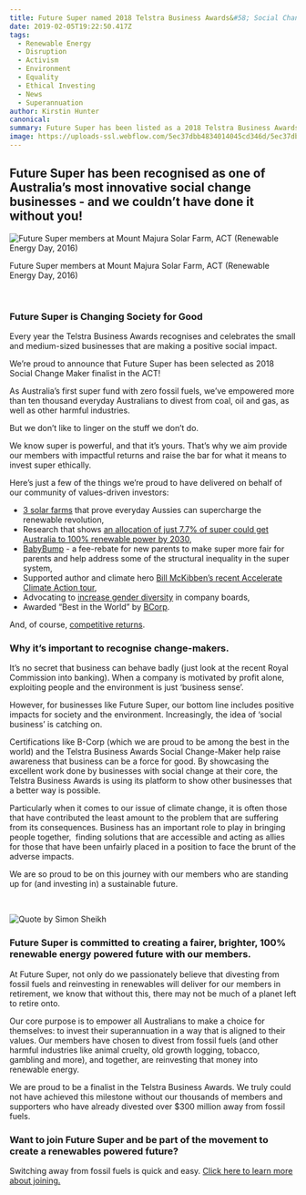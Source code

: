 ```yaml
---
title: Future Super named 2018 Telstra Business Awards&#58; Social Change Maker Finalist!
date: 2019-02-05T19:22:50.417Z
tags: 
  - Renewable Energy
  - Disruption
  - Activism
  - Environment
  - Equality
  - Ethical Investing
  - News
  - Superannuation
author: Kirstin Hunter
canonical: 
summary: Future Super has been listed as a 2018 Telstra Business Awards&#58; Social Change Maker Finalist in the ACT.
image: https://uploads-ssl.webflow.com/5ec37dbb4834014045cd346d/5ec37dbc4834018008cd3daa_Future%20Super%20members%20(1)%20(1).jpg
---
```


Future Super has been recognised as one of Australia’s most innovative social change businesses - and we couldn’t have done it without you!
-------------------------------------------------------------------------------------------------------------------------------------------

![Future Super members at Mount Majura Solar Farm, ACT (Renewable Energy Day, 2016)](https://uploads-ssl.webflow.com/5ec37dbb4834014045cd346d/5ec37dbc4834018008cd3daa_Future%20Super%20members%20(1)%20(1).jpg)

Future Super members at Mount Majura Solar Farm, ACT (Renewable Energy Day, 2016)

‍

### Future Super is Changing Society for Good

Every year the Telstra Business Awards recognises and celebrates the small and medium-sized businesses that are making a positive social impact.

We’re proud to announce that Future Super has been selected as 2018 Social Change Maker finalist in the ACT!

As Australia’s first super fund with zero fossil fuels, we’ve empowered more than ten thousand everyday Australians to divest from coal, oil and gas, as well as other harmful industries.

But we don’t like to linger on the stuff we don’t do.

We know super is powerful, and that it’s yours. That’s why we aim provide our members with impactful returns and raise the bar for what it means to invest super ethically.

Here’s just a few of the things we’re proud to have delivered on behalf of our community of values-driven investors:

*   [3 solar farms](https://www.myfuturesuper.com.au/blog/3-solar-farms-that-prove-everyday-aussies-can-supercharge-the-renewables-revolution) that prove everyday Aussies can supercharge the renewable revolution,
*   Research that shows [an allocation of just 7.7% of super could get Australia to 100% renewable power by 2030](https://www.myfuturesuper.com.au/blog/new-research-reveals-that-7-7-of-australias-retirement-savings-could-fund-100-renewable-power-by-2030),
*   [BabyBump](https://www.myfuturesuper.com.au/blog/having-a-baby-thats-super) - a fee-rebate for new parents to make super more fair for parents and help address some of the structural inequality in the super system,
*   Supported author and climate hero [Bill McKibben’s recent Accelerate Climate Action tour](https://www.myfuturesuper.com.au/blog/this-is-our-why-reflections-on-bill-mckibbens-accelerate-climate-action-tour),
*   Advocating to [increase gender diversity](https://www.myfuturesuper.com.au/blog/divest-from-the-patriarchy-why-future-super-is-advocating-for-gender-diversity-in-the-boardroom) in company boards,
*   Awarded “Best in the World” by [BCorp](http://bcorporation.com.au/).

And, of course, [competitive returns](https://www.myfuturesuper.com.au/choosing/performanceandreturns).

### Why it’s important to recognise change-makers.

It’s no secret that business can behave badly (just look at the recent Royal Commission into banking). When a company is motivated by profit alone, exploiting people and the environment is just ‘business sense’.

However, for businesses like Future Super, our bottom line includes positive impacts for society and the environment. Increasingly, the idea of ‘social business’ is catching on.

Certifications like B-Corp (which we are proud to be among the best in the world) and the Telstra Business Awards Social Change-Maker help raise awareness that business can be a force for good. By showcasing the excellent work done by businesses with social change at their core, the Telstra Business Awards is using its platform to show other businesses that a better way is possible.

Particularly when it comes to our issue of climate change, it is often those that have contributed the least amount to the problem that are suffering from its consequences. Business has an important role to play in bringing people together,  finding solutions that are accessible and acting as allies for those that have been unfairly placed in a position to face the brunt of the adverse impacts.

We are so proud to be on this journey with our members who are standing up for (and investing in) a sustainable future.

‍

![Quote by Simon Sheikh](https://uploads-ssl.webflow.com/5ec37dbb4834014045cd346d/5ec37dbc4834015218cd3c54_Simon-quote.jpg)

### Future Super is committed to creating a fairer, brighter, 100% renewable energy powered future with our members.

At Future Super, not only do we passionately believe that divesting from fossil fuels and reinvesting in renewables will deliver for our members in retirement, we know that without this, there may not be much of a planet left to retire onto.

Our core purpose is to empower all Australians to make a choice for themselves: to invest their superannuation in a way that is aligned to their values. Our members have chosen to divest from fossil fuels (and other harmful industries like animal cruelty, old growth logging, tobacco, gambling and more), and together, are reinvesting that money into renewable energy.

We are proud to be a finalist in the Telstra Business Awards. We truly could not have achieved this milestone without our thousands of members and supporters who have already divested over $300 million away from fossil fuels.

### Want to join Future Super and be part of the movement to create a renewables powered future?

Switching away from fossil fuels is quick and easy. [Click here to learn more about joining.](https://www.myfuturesuper.com.au/super#sign-up)


